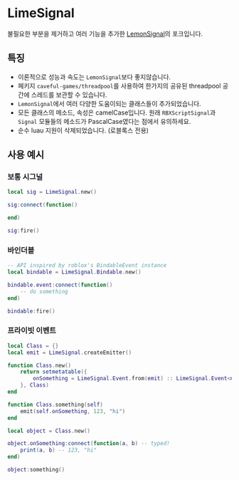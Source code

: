 # LimeSignal
불필요한 부분을 제거하고 여러 기능을 추가한 [LemonSignal](https://github.com/Data-Oriented-House/LemonSignal)의 포크입니다.

## 특징
- 이론적으로 성능과 속도는 `LemonSignal`보다 좋지않습니다.
- 페키지 `caveful-games/threadpool`를 사용하여 한가지의 공유된 threadpool 공간에 스레드를 보관할 수 있습니다.
- `LemonSignal`에서 여러 다양한 도움이되는 클래스들이 추가되었습니다.
- 모든 클래스의 메소드, 속성은 camelCase입니다. 원래 `RBXScriptSignal`과 `Signal` 모듈들의 메소드가 PascalCase였다는 점에서 유의하세요.
- 순수 luau 지원이 삭제되었습니다. (로블록스 전용)

## 사용 예시
### 보통 시그널
```lua
local sig = LimeSignal.new()

sig:connect(function()

end)

sig:fire()

```
### 바인더블
```lua
-- API inspired by roblox's BindableEvent instance
local bindable = LimeSignal.Bindable.new()

bindable.event:connect(function()
	-- do something
end)

bindable:fire()
```
### 프라이빗 이벤트
```lua
local Class = {}
local emit = LimeSignal.createEmitter()

function Class.new()
	return setmetatable({
		onSomething = LimeSignal.Event.from(emit) :: LimeSignal.Event<number, string>
	}, Class)
end

function Class.something(self)
	emit(self.onSomething, 123, "hi")
end

local object = Class.new()

object.onSomething:connect(function(a, b) -- typed!
	print(a, b) -- 123, "hi"
end)

object:something()
```
